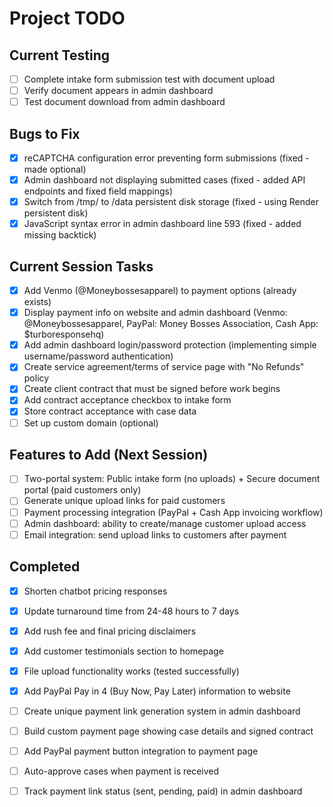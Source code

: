 # Project TODO

## Current Testing
- [ ] Complete intake form submission test with document upload
- [ ] Verify document appears in admin dashboard
- [ ] Test document download from admin dashboard

## Bugs to Fix
- [x] reCAPTCHA configuration error preventing form submissions (fixed - made optional)
- [x] Admin dashboard not displaying submitted cases (fixed - added API endpoints and fixed field mappings)
- [x] Switch from /tmp/ to /data persistent disk storage (fixed - using Render persistent disk)
- [x] JavaScript syntax error in admin dashboard line 593 (fixed - added missing backtick)

## Current Session Tasks
- [x] Add Venmo (@Moneybossesapparel) to payment options (already exists)
- [x] Display payment info on website and admin dashboard (Venmo: @Moneybossesapparel, PayPal: Money Bosses Association, Cash App: $turboresponsehq)
- [x] Add admin dashboard login/password protection (implementing simple username/password authentication)
- [x] Create service agreement/terms of service page with "No Refunds" policy
- [x] Create client contract that must be signed before work begins
- [x] Add contract acceptance checkbox to intake form
- [x] Store contract acceptance with case data
- [ ] Set up custom domain (optional)

## Features to Add (Next Session)
- [ ] Two-portal system: Public intake form (no uploads) + Secure document portal (paid customers only)
- [ ] Generate unique upload links for paid customers
- [ ] Payment processing integration (PayPal + Cash App invoicing workflow)
- [ ] Admin dashboard: ability to create/manage customer upload access
- [ ] Email integration: send upload links to customers after payment

## Completed
- [x] Shorten chatbot pricing responses
- [x] Update turnaround time from 24-48 hours to 7 days
- [x] Add rush fee and final pricing disclaimers
- [x] Add customer testimonials section to homepage
- [x] File upload functionality works (tested successfully)


- [x] Add PayPal Pay in 4 (Buy Now, Pay Later) information to website


- [ ] Create unique payment link generation system in admin dashboard
- [ ] Build custom payment page showing case details and signed contract
- [ ] Add PayPal payment button integration to payment page
- [ ] Auto-approve cases when payment is received
- [ ] Track payment link status (sent, pending, paid) in admin dashboard

